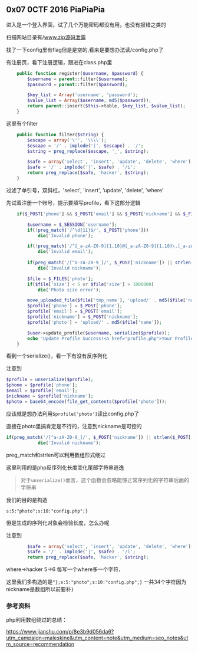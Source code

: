 ## 0x07 0CTF 2016 PiaPiaPia

进入是一个登入界面，试了几个万能密码都没有用，也没有报错之类的

扫描网站目录有/www.zip源码泄露

找了一下config里有flag但是是空的,看来是要想办法读/config.php了

有注册页，看下注册逻辑，跟进在class.php里

```php
	public function register($username, $password) {
		$username = parent::filter($username);
		$password = parent::filter($password);

		$key_list = Array('username', 'password');
		$value_list = Array($username, md5($password));
		return parent::insert($this->table, $key_list, $value_list);
	}
```

这里有个filter

```php
	public function filter($string) {
		$escape = array('\'', '\\\\');
		$escape = '/' . implode('|', $escape) . '/';
		$string = preg_replace($escape, '_', $string);

		$safe = array('select', 'insert', 'update', 'delete', 'where');
		$safe = '/' . implode('|', $safe) . '/i';
		return preg_replace($safe, 'hacker', $string);
	}
```

过滤了单引号，双斜杠，'select', 'insert', 'update', 'delete', 'where'

先试着注册一个账号，提示要填写profile，看下这部分逻辑

```php
	if($_POST['phone'] && $_POST['email'] && $_POST['nickname'] && $_FILES['photo']) {

		$username = $_SESSION['username'];
		if(!preg_match('/^\d{11}$/', $_POST['phone']))
			die('Invalid phone');

		if(!preg_match('/^[_a-zA-Z0-9]{1,10}@[_a-zA-Z0-9]{1,10}\.[_a-zA-Z0-9]{1,10}$/', $_POST['email']))
			die('Invalid email');
		
		if(preg_match('/[^a-zA-Z0-9_]/', $_POST['nickname']) || strlen($_POST['nickname']) > 10)
			die('Invalid nickname');

		$file = $_FILES['photo'];
		if($file['size'] < 5 or $file['size'] > 1000000)
			die('Photo size error');

		move_uploaded_file($file['tmp_name'], 'upload/' . md5($file['name']));
		$profile['phone'] = $_POST['phone'];
		$profile['email'] = $_POST['email'];
		$profile['nickname'] = $_POST['nickname'];
		$profile['photo'] = 'upload/' . md5($file['name']);

		$user->update_profile($username, serialize($profile));
		echo 'Update Profile Success!<a href="profile.php">Your Profile</a>';
	}
```

看到一个serialize()，看一下有没有反序列化

注意到

```php
$profile = unserialize($profile);
$phone = $profile['phone'];
$email = $profile['email'];
$nickname = $profile['nickname'];
$photo = base64_encode(file_get_contents($profile['photo']));
```

应该就是想办法利用``$profile['photo']``读出config.php了

直接在photo里搞肯定是不行的，注意到nickname是可控的

```php
if(preg_match('/[^a-zA-Z0-9_]/', $_POST['nickname']) || strlen($_POST['nickname']) > 10)
			die('Invalid nickname');
```

preg_match和strlen可以利用数组形式绕过

这里利用的是php反序列化长度变化尾部字符串逃逸

> 对于`unserialize()`而言，这个函数会忽略能够正常序列化的字符串后面的字符串

我们的目的是构造

``s:5:"photo";s:10:"config.php";}``

但是生成的序列化对象会检验长度，怎么办呢

注意到

```php
		$safe = array('select', 'insert', 'update', 'delete', 'where');
		$safe = '/' . implode('|', $safe) . '/i';
		return preg_replace($safe, 'hacker', $string);
```

where->hacker 5->6 每写一个where多一个字符，

这里我们多构造的是``"};s:5:"photo";s:10:"config.php";}`` 一共34个字符因为nickname是数组所以前要补``}``



### 参考资料

php利用数组绕过的总结：

https://www.jianshu.com/p/8e3b9d056da6?utm_campaign=maleskine&utm_content=note&utm_medium=seo_notes&utm_source=recommendation